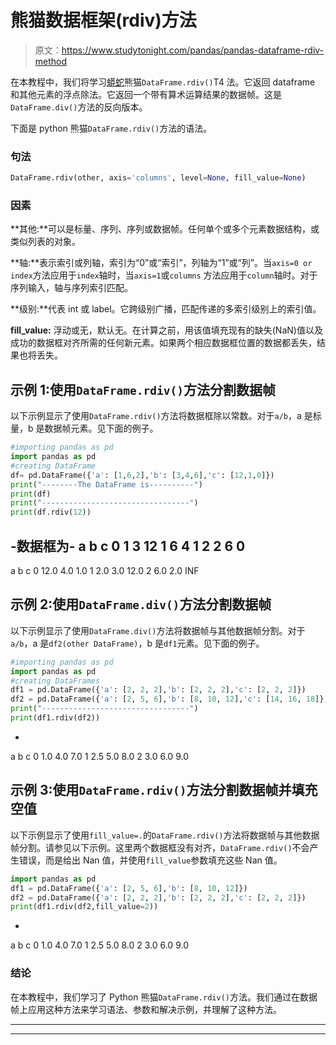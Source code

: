 # 熊猫数据框架(rdiv)方法

> 原文：<https://www.studytonight.com/pandas/pandas-dataframe-rdiv-method>

在本教程中，我们将学习[蟒蛇](https://www.studytonight.com/python/getting-started-with-python)熊猫`DataFrame.rdiv()`T4 法。它返回 dataframe 和其他元素的浮点除法。它返回一个带有算术运算结果的数据帧。这是`DataFrame.div()`方法的反向版本。

下面是 python 熊猫`DataFrame.rdiv()`方法的语法。

### 句法

```py
DataFrame.rdiv(other, axis='columns', level=None, fill_value=None)
```

### 因素

**其他:**可以是标量、序列、序列或数据帧。任何单个或多个元素数据结构，或类似列表的对象。

**轴:**表示索引或列轴，索引为“0”或“索引”，列轴为“1”或“列”。当`axis=0 or index`方法应用于`index`轴时，当`axis=1`或`columns` 方法应用于`column`轴时。对于序列输入，轴与序列索引匹配。

**级别:**代表 int 或 label。它跨级别广播，匹配传递的多索引级别上的索引值。

**fill_value:** 浮动或无，默认无。在计算之前，用该值填充现有的缺失(NaN)值以及成功的数据框对齐所需的任何新元素。如果两个相应数据框位置的数据都丢失，结果也将丢失。

## 示例 1:使用`DataFrame.rdiv()`方法分割数据帧

以下示例显示了使用`DataFrame.rdiv()`方法将数据框除以常数。对于`a/b`，a 是标量，b 是数据帧元素。见下面的例子。

```py
#importing pandas as pd
import pandas as pd
#creating DataFrame
df= pd.DataFrame({'a': [1,6,2],'b': [3,4,6],'c': [12,1,0]})
print("--------The DataFrame is----------")
print(df)
print("---------------------------------")
print(df.rdiv(12))
```

-数据框为-
a b c
0 1 3 12
1 6 4 1
2 2 6 0
-
a b c
0 12.0 4.0 1.0
1 2.0 3.0 12.0
2 6.0 2.0 INF

## 示例 2:使用`DataFrame.div()`方法分割数据帧

以下示例显示了使用`DataFrame.div()`方法将数据帧与其他数据帧分割。对于`a/b`，a 是`df2(other DataFrame)`，b 是`df1`元素。见下面的例子。

```py
#importing pandas as pd
import pandas as pd
#creating DataFrames
df1 = pd.DataFrame({'a': [2, 2, 2],'b': [2, 2, 2],'c': [2, 2, 2]})
df2 = pd.DataFrame({'a': [2, 5, 6],'b': [8, 10, 12],'c': [14, 16, 18]})
print("---------------------------------")
print(df1.rdiv(df2))
```

-
a b c
0 1.0 4.0 7.0
1 2.5 5.0 8.0
2 3.0 6.0 9.0

## 示例 3:使用`DataFrame.rdiv()`方法分割数据帧并填充空值

以下示例显示了使用`fill_value=.`的`DataFrame.rdiv()`方法将数据帧与其他数据帧分割。请参见以下示例。这里两个数据框没有对齐，`DataFrame.rdiv()`不会产生错误，而是给出 Nan 值，并使用`fill_value`参数填充这些 Nan 值。

```py
import pandas as pd
df1 = pd.DataFrame({'a': [2, 5, 6],'b': [8, 10, 12]})
df2 = pd.DataFrame({'a': [2, 2, 2],'b': [2, 2, 2],'c': [2, 2, 2]})
print(df1.rdiv(df2,fill_value=2))
```

-
a b c
0 1.0 4.0 7.0
1 2.5 5.0 8.0
2 3.0 6.0 9.0

### 结论

在本教程中，我们学习了 Python 熊猫`DataFrame.rdiv()`方法。我们通过在数据帧上应用这种方法来学习语法、参数和解决示例，并理解了这种方法。

* * *

* * *